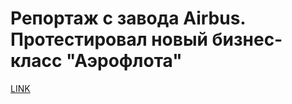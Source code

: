 # Репортаж с завода Airbus. Протестировал новый бизнес-класс "Аэрофлота"



[LINK](https://varlamov.ru/3814893.html)
